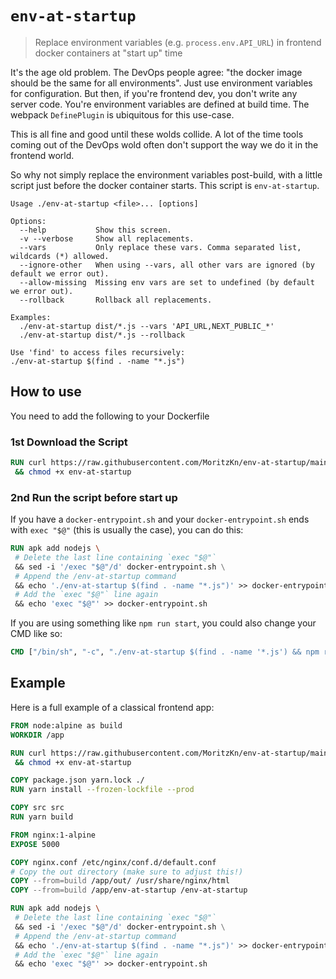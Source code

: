 # `env-at-startup`

> Replace environment variables (e.g. `process.env.API_URL`) in frontend docker containers at "start up" time

It's the age old problem. The DevOps people agree: "the docker image should be the same for all environments".
Just use environment variables for configuration. But then, if you're frontend dev, you don't write any server code.
You're environment variables are defined at build time. The webpack `DefinePlugin` is ubiquitous for this use-case.

This is all fine and good until these wolds collide. A lot of the time tools coming out of the DevOps wold often
don't support the way we do it in the frontend world.

So why not simply replace the environment variables post-build, with a little script just before the docker container starts.
This script is `env-at-startup`.

```
Usage ./env-at-startup <file>... [options]

Options:
  --help           Show this screen.
  -v --verbose     Show all replacements.
  --vars           Only replace these vars. Comma separated list, wildcards (*) allowed.
  --ignore-other   When using --vars, all other vars are ignored (by default we error out).
  --allow-missing  Missing env vars are set to undefined (by default we error out).
  --rollback       Rollback all replacements.

Examples:
  ./env-at-startup dist/*.js --vars 'API_URL,NEXT_PUBLIC_*'
  ./env-at-startup dist/*.js --rollback

Use 'find' to access files recursively:
./env-at-startup $(find . -name "*.js")
```

## How to use

You need to add the following to your Dockerfile

### 1st Download the Script

```Dockerfile
RUN curl https://raw.githubusercontent.com/MoritzKn/env-at-startup/main/index.js -o env-at-startup \
 && chmod +x env-at-startup
```

### 2nd Run the script before start up

If you have a `docker-entrypoint.sh` and your `docker-entrypoint.sh` ends with `exec "$@"` (this is usually the case), you can do this:

```Dockerfile
RUN apk add nodejs \
 # Delete the last line containing `exec "$@"`
 && sed -i '/exec "$@"/d' docker-entrypoint.sh \
 # Append the /env-at-startup command
 && echo './env-at-startup $(find . -name "*.js")' >> docker-entrypoint.sh \
 # Add the `exec "$@"` line again
 && echo 'exec "$@"' >> docker-entrypoint.sh
```

If you are using something like `npm run start`, you could also change your CMD like so:

```Dockerfile
CMD ["/bin/sh", "-c", "./env-at-startup $(find . -name '*.js') && npm run start"]
```

## Example

Here is a full example of a classical frontend app:

```Dockerfile
FROM node:alpine as build
WORKDIR /app

RUN curl https://raw.githubusercontent.com/MoritzKn/env-at-startup/main/index.js -o env-at-startup \
 && chmod +x env-at-startup

COPY package.json yarn.lock ./
RUN yarn install --frozen-lockfile --prod

COPY src src
RUN yarn build

FROM nginx:1-alpine
EXPOSE 5000

COPY nginx.conf /etc/nginx/conf.d/default.conf
# Copy the out directory (make sure to adjust this!)
COPY --from=build /app/out/ /usr/share/nginx/html
COPY --from=build /app/env-at-startup /env-at-startup

RUN apk add nodejs \
 # Delete the last line containing `exec "$@"`
 && sed -i '/exec "$@"/d' docker-entrypoint.sh \
 # Append the /env-at-startup command
 && echo './env-at-startup $(find . -name "*.js")' >> docker-entrypoint.sh \
 # Add the `exec "$@"` line again
 && echo 'exec "$@"' >> docker-entrypoint.sh
```
